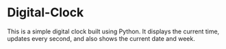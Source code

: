 # Digital-Clock
This is a simple digital clock built using Python. It displays the current time, updates every second, and also shows the current date and week.
